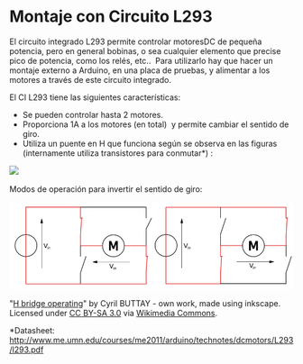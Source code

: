 
# Montaje con Circuito L293

El circuito integrado L293 permite controlar motoresDC de pequeña potencia, pero en general bobinas, o sea cualquier elemento que precise pico de potencia, como los relés, etc..  Para utilizarlo hay que hacer un montaje externo a Arduino, en una placa de pruebas, y alimentar a los motores a través de este circuito integrado.

El CI L293 tiene las siguientes características:

- Se pueden controlar hasta 2 motores.
- Proporciona 1A a los motores (en total)  y permite cambiar el sentido de giro.
- Utiliza un puente en H que funciona según se observa en las figuras (internamente utiliza transistores para conmutar*) :

![](img/461px-H_bridge.png)

Modos de operación para invertir el sentido de giro:

![](img/H_bridge_operating.svg.png)

"[H bridge operating](https://commons.wikimedia.org/wiki/File:H_bridge_operating.svg#/media/File:H_bridge_operating.svg)" by Cyril BUTTAY - own work, made using inkscape. Licensed under [CC BY-SA 3.0](http://creativecommons.org/licenses/by-sa/3.0/) via [Wikimedia Commons](//commons.wikimedia.org/wiki/).

*Datasheet: http://www.me.umn.edu/courses/me2011/arduino/technotes/dcmotors/L293/l293.pdf

